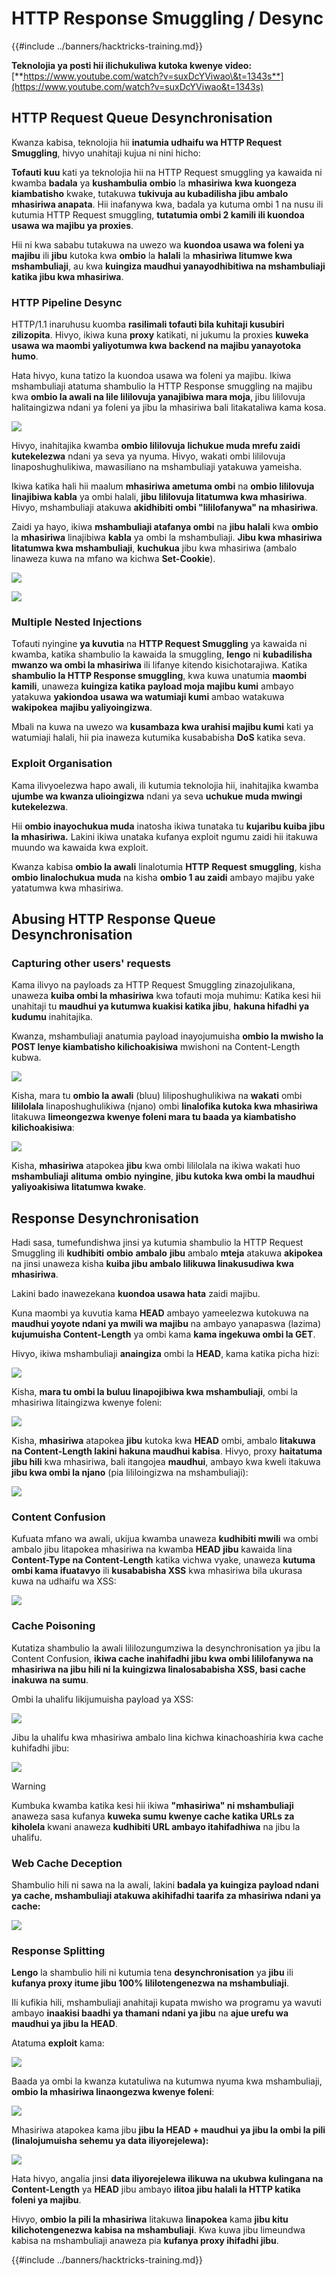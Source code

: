 # HTTP Response Smuggling / Desync

{{#include ../banners/hacktricks-training.md}}

**Teknolojia ya posti hii ilichukuliwa kutoka kwenye video:** [**https://www.youtube.com/watch?v=suxDcYViwao\&t=1343s**](https://www.youtube.com/watch?v=suxDcYViwao&t=1343s)

## HTTP Request Queue Desynchronisation

Kwanza kabisa, teknolojia hii **inatumia udhaifu wa HTTP Request Smuggling**, hivyo unahitaji kujua ni nini hicho:

**Tofauti** **kuu** kati ya teknolojia hii na HTTP Request smuggling ya kawaida ni kwamba **badala** ya **kushambulia** **ombio** la **mhasiriwa** **kwa kuongeza kiambatisho** kwake, tutakuwa **tukivuja au kubadilisha jibu ambalo mhasiriwa anapata**. Hii inafanywa kwa, badala ya kutuma ombi 1 na nusu ili kutumia HTTP Request smuggling, **tutatumia ombi 2 kamili ili kuondoa usawa wa majibu ya proxies**.

Hii ni kwa sababu tutakuwa na uwezo wa **kuondoa usawa wa foleni ya majibu** ili **jibu** kutoka kwa **ombio** la **halali** la **mhasiriwa litumwe kwa mshambuliaji**, au kwa **kuingiza maudhui yanayodhibitiwa na mshambuliaji katika jibu kwa mhasiriwa**.

### HTTP Pipeline Desync

HTTP/1.1 inaruhusu kuomba **rasilimali tofauti bila kuhitaji kusubiri zilizopita**. Hivyo, ikiwa kuna **proxy** katikati, ni jukumu la proxies **kuweka usawa wa maombi yaliyotumwa kwa backend na majibu yanayotoka humo**.

Hata hivyo, kuna tatizo la kuondoa usawa wa foleni ya majibu. Ikiwa mshambuliaji atatuma shambulio la HTTP Response smuggling na majibu kwa **ombio la awali na lile lililovuja yanajibiwa mara moja**, jibu lililovuja halitaingizwa ndani ya foleni ya jibu la mhasiriwa bali litakataliwa kama kosa.

![](<../images/image (633).png>)

Hivyo, inahitajika kwamba **ombio lililovuja** **lichukue muda mrefu zaidi kutekelezwa** ndani ya seva ya nyuma. Hivyo, wakati ombi lililovuja linaposhughulikiwa, mawasiliano na mshambuliaji yatakuwa yameisha.

Ikiwa katika hali hii maalum **mhasiriwa ametuma ombi** na **ombio lililovuja linajibiwa kabla** ya ombi halali, **jibu lililovuja litatumwa kwa mhasiriwa**. Hivyo, mshambuliaji atakuwa **akidhibiti ombi "lililofanywa" na mhasiriwa**.

Zaidi ya hayo, ikiwa **mshambuliaji atafanya ombi** na **jibu halali** kwa **ombio** la **mhasiriwa** linajibiwa **kabla** ya ombi la mshambuliaji. **Jibu kwa mhasiriwa litatumwa kwa mshambuliaji**, **kuchukua** jibu kwa mhasiriwa (ambalo linaweza kuwa na mfano wa kichwa **Set-Cookie**).

![](<../images/image (1020).png>)

![](<../images/image (719).png>)

### Multiple Nested Injections

Tofauti nyingine **ya kuvutia** na **HTTP Request Smuggling** ya kawaida ni kwamba, katika shambulio la kawaida la smuggling, **lengo** ni **kubadilisha mwanzo wa ombi la mhasiriwa** ili lifanye kitendo kisichotarajiwa. Katika **shambulio la HTTP Response smuggling**, kwa kuwa unatumia **maombi kamili**, unaweza **kuingiza katika payload moja majibu kumi** ambayo yatakuwa **yakiondoa usawa wa watumiaji kumi** ambao watakuwa **wakipokea** **majibu yaliyoingizwa**.

Mbali na kuwa na uwezo wa **kusambaza kwa urahisi majibu kumi** kati ya watumiaji halali, hii pia inaweza kutumika kusababisha **DoS** katika seva.

### Exploit Organisation

Kama ilivyoelezwa hapo awali, ili kutumia teknolojia hii, inahitajika kwamba **ujumbe wa kwanza ulioingizwa** ndani ya seva **uchukue muda mwingi kutekelezwa**.

Hii **ombio inayochukua muda** inatosha ikiwa tunataka tu **kujaribu kuiba jibu la mhasiriwa.** Lakini ikiwa unataka kufanya exploit ngumu zaidi hii itakuwa muundo wa kawaida kwa exploit.

Kwanza kabisa **ombio la awali** linalotumia **HTTP** **Request** **smuggling**, kisha **ombio linalochukua muda** na kisha **ombio 1 au zaidi** ambayo majibu yake yatatumwa kwa mhasiriwa.

## Abusing HTTP Response Queue Desynchronisation

### Capturing other users' requests <a href="#capturing-other-users-requests" id="capturing-other-users-requests"></a>

Kama ilivyo na payloads za HTTP Request Smuggling zinazojulikana, unaweza **kuiba ombi la mhasiriwa** kwa tofauti moja muhimu: Katika kesi hii unahitaji tu **maudhui ya kutumwa kuakisi katika jibu**, **hakuna hifadhi ya kudumu** inahitajika.

Kwanza, mshambuliaji anatumia payload inayojumuisha **ombio la mwisho la POST lenye kiambatisho kilichoakisiwa** mwishoni na Content-Length kubwa.

![](<../images/image (1053).png>)

Kisha, mara tu **ombio la awali** (bluu) liliposhughulikiwa na **wakati** ombi **lililolala** linaposhughulikiwa (njano) ombi **linalofika kutoka kwa mhasiriwa** litakuwa **limeongezwa kwenye foleni mara tu baada ya kiambatisho kilichoakisiwa**:

![](<../images/image (794).png>)

Kisha, **mhasiriwa** atapokea **jibu** kwa ombi lililolala na ikiwa wakati huo **mshambuliaji** **alituma** **ombio** **nyingine**, **jibu kutoka kwa ombi la maudhui yaliyoakisiwa litatumwa kwake**.

## Response Desynchronisation

Hadi sasa, tumefundishwa jinsi ya kutumia shambulio la HTTP Request Smuggling ili **kudhibiti** **ombio** **ambalo** **jibu** ambalo **mteja** atakuwa **akipokea** na jinsi unaweza kisha **kuiba jibu ambalo lilikuwa linakusudiwa kwa mhasiriwa**.

Lakini bado inawezekana **kuondoa usawa hata** zaidi majibu.

Kuna maombi ya kuvutia kama **HEAD** ambayo yameelezwa kutokuwa na **maudhui yoyote ndani ya mwili wa majibu** na ambayo yanapaswa (lazima) **kujumuisha Content-Length** ya ombi kama **kama ingekuwa ombi la GET**.

Hivyo, ikiwa mshambuliaji **anaingiza** ombi la **HEAD**, kama katika picha hizi:

![](<../images/image (1107).png>)

Kisha, **mara tu ombi la buluu linapojibiwa kwa mshambuliaji**, ombi la mhasiriwa litaingizwa kwenye foleni:

![](<../images/image (999).png>)

Kisha, **mhasiriwa** atapokea **jibu** kutoka kwa **HEAD** ombi, ambalo **litakuwa na Content-Length lakini hakuna maudhui kabisa**. Hivyo, proxy **haitatuma jibu hili** kwa mhasiriwa, bali itangojea **maudhui**, ambayo kwa kweli itakuwa **jibu kwa ombi la njano** (pia lililoingizwa na mshambuliaji):

![](<../images/image (735).png>)

### Content Confusion

Kufuata mfano wa awali, ukijua kwamba unaweza **kudhibiti mwili** wa ombi ambalo jibu litapokea mhasiriwa na kwamba **HEAD** **jibu** kawaida lina **Content-Type na Content-Length** katika vichwa vyake, unaweza **kutuma ombi kama ifuatavyo** ili **kusababisha XSS** kwa mhasiriwa bila ukurasa kuwa na udhaifu wa XSS:

![](<../images/image (688).png>)

### Cache Poisoning

Kutatiza shambulio la awali lililozungumziwa la desynchronisation ya jibu la Content Confusion, **ikiwa cache inahifadhi jibu kwa ombi lililofanywa na mhasiriwa na jibu hili ni la kuingizwa linalosababisha XSS, basi cache inakuwa na sumu**.

Ombi la uhalifu likijumuisha payload ya XSS:

![](<../images/image (614).png>)

Jibu la uhalifu kwa mhasiriwa ambalo lina kichwa kinachoashiria kwa cache kuhifadhi jibu:

![](<../images/image (566).png>)

> [!WARNING]
> Kumbuka kwamba katika kesi hii ikiwa **"mhasiriwa" ni mshambuliaji** anaweza sasa kufanya **kuweka sumu kwenye cache katika URLs za kiholela** kwani anaweza **kudhibiti URL ambayo itahifadhiwa** na jibu la uhalifu.

### Web Cache Deception

Shambulio hili ni sawa na la awali, lakini **badala ya kuingiza payload ndani ya cache, mshambuliaji atakuwa akihifadhi taarifa za mhasiriwa ndani ya cache:**

![](<../images/image (991).png>)

### Response Splitting

**Lengo** la shambulio hili ni kutumia tena **desynchronisation** ya **jibu** ili **kufanya proxy itume jibu 100% lililotengenezwa na mshambuliaji**.

Ili kufikia hili, mshambuliaji anahitaji kupata mwisho wa programu ya wavuti ambayo **inaakisi baadhi ya thamani ndani ya jibu** na **ajue urefu wa maudhui ya jibu la HEAD**.

Atatuma **exploit** kama:

![](<../images/image (911).png>)

Baada ya ombi la kwanza kutatuliwa na kutumwa nyuma kwa mshambuliaji, **ombio la mhasiriwa linaongezwa kwenye foleni**:

![](<../images/image (737).png>)

Mhasiriwa atapokea kama jibu **jibu la HEAD + maudhui ya jibu la ombi la pili (linalojumuisha sehemu ya data iliyorejelewa):**

![](<../images/image (356).png>)

Hata hivyo, angalia jinsi **data iliyorejelewa ilikuwa na ukubwa kulingana na Content-Length** ya **HEAD** jibu ambayo **ilitoa jibu halali la HTTP katika foleni ya majibu**.

Hivyo, **ombio la pili la mhasiriwa** litakuwa **linapokea** kama **jibu kitu kilichotengenezwa kabisa na mshambuliaji**. Kwa kuwa jibu limeundwa kabisa na mshambuliaji anaweza pia **kufanya proxy ihifadhi jibu**.

{{#include ../banners/hacktricks-training.md}}
